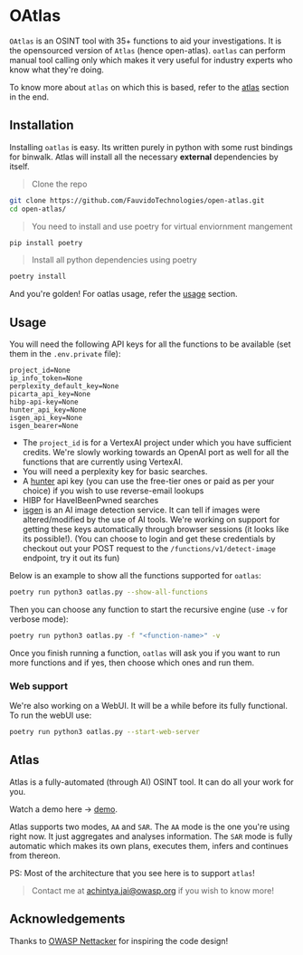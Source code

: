 # OAtlas

`OAtlas` is an OSINT tool with 35+ functions to aid your investigations. It is the opensourced version of `Atlas` (hence open-atlas). `oatlas` can perform manual tool calling only which makes it very useful for industry experts who know what they're doing.

To know more about `atlas` on which this is based, refer to the [atlas](#atlas) section in the end.

## Installation

Installing `oatlas` is easy. Its written purely in python with some rust bindings for binwalk. Atlas will install all the necessary **external** dependencies by itself.

> Clone the repo

```sh
git clone https://github.com/FauvidoTechnologies/open-atlas.git
cd open-atlas/
```

> You need to install and use poetry for virtual enviornment mangement

```sh
pip install poetry
```
> Install all python dependencies using poetry

```sh
poetry install
```

And you're golden! For oatlas usage, refer the [usage](#usage) section.

## Usage

You will need the following API keys for all the functions to be available (set them in the `.env.private` file):

```
project_id=None
ip_info_token=None
perplexity_default_key=None
picarta_api_key=None
hibp-api-key=None
hunter_api_key=None
isgen_api_key=None
isgen_bearer=None
```

- The `project_id` is for a VertexAI project under which you have sufficient credits. We're slowly working towards an OpenAI port as well for all the functions that are currently using VertexAI.
- You will need a perplexity key for basic searches.
- A [hunter](https://hunter.io/) api key (you can use the free-tier ones or paid as per your choice) if you wish to use reverse-email lookups
- HIBP for HaveIBeenPwned searches
- [isgen](https://isgen.ai) is an AI image detection service. It can tell if images were altered/modified by the use of AI tools. We're working on support for getting these keys automatically through browser sessions (it looks like its possible!).
(You can choose to login and get these credentials by checkout out your POST request to the `/functions/v1/detect-image` endpoint, try it out its fun)

Below is an example to show all the functions supported for `oatlas`:

```sh
poetry run python3 oatlas.py --show-all-functions
```

Then you can choose any function to start the recursive engine (use `-v` for verbose mode):

```sh
poetry run python3 oatlas.py -f "<function-name>" -v
```

Once you finish running a function, `oatlas` will ask you if you want to run more functions and if yes, then choose which ones and run them.

### Web support

We're also working on a WebUI. It will be a while before its fully functional. To run the webUI use:

```sh
poetry run python3 oatlas.py --start-web-server
```

## Atlas

Atlas is a fully-automated (through AI) OSINT tool. It can do all your work for you.

Watch a demo here -> [demo](https://drive.google.com/file/d/1foBa7mQOJqXcLsD4xpSen7tXMjR2nQ8R/view?usp=drive_link).

Atlas supports two modes, `AA` and `SAR`. The `AA` mode is the one you're using right now. It just aggregates and analyses information. The `SAR` mode is fully automatic which makes its own plans, executes them, infers and continues from thereon.

PS: Most of the architecture that you see here is to support `atlas`!

> Contact me at [achintya.jai@owasp.org](mailto:achintya.jai@owasp.org) if you wish to know more!

## Acknowledgements

Thanks to [OWASP Nettacker](https://github.com/OWASP/Nettacker) for inspiring the code design!
